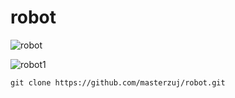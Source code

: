 # robot

![robot](https://github.com/user-attachments/assets/8027c54c-27fd-42b1-8a8d-4dd6aba59d7a)


![robot1](https://github.com/user-attachments/assets/4ce6b305-8f54-4a7b-920d-239a3cf71a18)


    git clone https://github.com/masterzuj/robot.git
